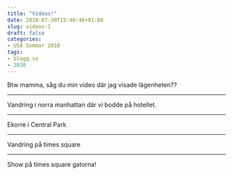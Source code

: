 ```yaml
---
title: "Videos!"
date: 2010-07-30T15:40:46+01:00
slug: videos-1
draft: false
categories:
- USA Sommar 2010
tags:
- blogg.se
- 2010
---
```

Btw mamma, såg du min video där jag visade lägenheten??  
  
  
  

* * *

  
  
  
Vandring i norra manhattan där vi bodde på hotellet.

     
  

* * *

  
Ekorre i Central Park  
  
     
  

* * *

  
Vandring på times square  
     
  

* * *

  
Show på times square gatorna!